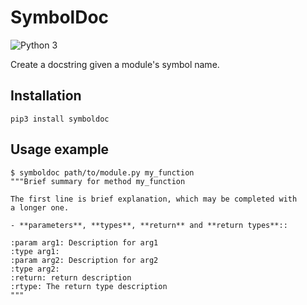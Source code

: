 SymbolDoc
=========

![Python 3](https://img.shields.io/badge/python-3-blue.svg)

Create a docstring given a module's symbol name.

## Installation

```
pip3 install symboldoc
```

## Usage example

```
$ symboldoc path/to/module.py my_function
"""Brief summary for method my_function

The first line is brief explanation, which may be completed with
a longer one.

- **parameters**, **types**, **return** and **return types**::

:param arg1: Description for arg1
:type arg1:
:param arg2: Description for arg2
:type arg2:
:return: return description
:rtype: The return type description
"""
```
